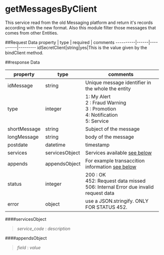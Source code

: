 getMessagesByClient
=======================
This service read from the old Messaging platform and return it's records according with the new format. Also this module 
filter those messages that comes from other Entities. 

##Request Data
property  | type | required | comments
----------|------|----------|---------
idSecretClient|string|yes|This is the value given by the bindClient method.

##response Data

property | type | comments
----------|------|---------
idMessage|string|Unique message identifier in the whole the entity 
type|integer| 1: My Alert<br> 2 : Fraud Warning<br> 3 : Promotion <br> 4: Notification <br> 5: Service  
shortMessage|string|Subject of the message
longMessage|string|body of the message
postdate|datetime|timestamp
services|servicesObject|Services available [see below]()
appends|appendsObject|For example transaccition information [see below]()	
status|integer| 200 : OK<br> 452: Request data missed <br> 506: Internal Error due invalid request data
error|object| use a JSON.stringify. ONLY FOR STATUS 452.

####servicesObject
	
> *service_code* : *description*

####appendsObject
> *field* : *value*
